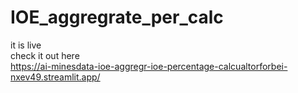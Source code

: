 # IOE_aggregrate_per_calc
it is live <br> 
check it out here <br>
https://ai-minesdata-ioe-aggregr-ioe-percentage-calcualtorforbei-nxev49.streamlit.app/
 
